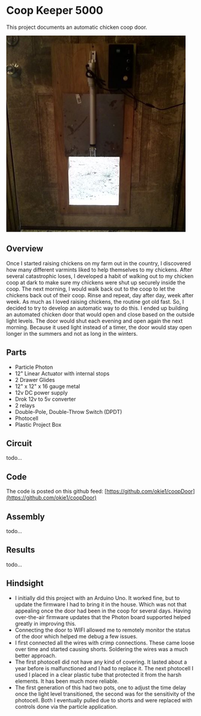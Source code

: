 # Coop Keeper 5000
This project documents an automatic chicken coop door.

![Coop Door](https://github.com/okie1/coopDoor/blob/master/InsideViewOpen.jpg)

## Overview
Once I started raising chickens on my farm out in the country, I discovered how many different varmints liked to help themselves to my chickens. After several catastrophic loses, I developed a habit of walking out to my chicken coop at dark to make sure my chickens were shut up securely inside the coop. The next morning, I would walk back out to the coop to let the chickens back out of their coop. Rinse and repeat, day after day, week after week. As much as I loved raising chickens, the routine got old fast. So, I decided to try to develop an automatic way to do this. I ended up building an automated chicken door that would open and close based on the outside light levels. The door would shut each evening and open again the next morning. Because it used light instead of a timer, the door would stay open longer in the summers and not as long in the winters.

## Parts
* Particle Photon
* 12" Linear Actuator with internal stops
* 2 Drawer Glides
* 12" x 12" x 16 gauge metal
* 12v DC power supply
* Drok 12v to 5v converter
* 2 relays
* Double-Pole, Double-Throw Switch (DPDT)
* Photocell
* Plastic Project Box

## Circuit
todo...

## Code
The code is posted on this github feed: [https://github.com/okie1/coopDoor](https://github.com/okie1/coopDoor)

## Assembly
todo...

## Results
todo...

## Hindsight
* I initially did this project with an Arduino Uno.  It worked fine, but to update the firmware I had to bring it in the house.  Which was not that appealing once the door had been in the coop for several days.  Having over-the-air firmware updates that the Photon board supported helped greatly in improving this.
* Connecting the door to WIFI allowed me to remotely monitor the status of the door which helped me debug a few issues.
* I first connected all the wires with crimp connections.  These came loose over time and started causing shorts.  Soldering the wires was a much better approach.
* The first photocell did not have any kind of covering.  It lasted about a year before is malfunctioned and I had to replace it.  The next photocell I used I placed in a clear plastic tube that protected it from the harsh elements.  It has been much more reliable.
* The first generation of this had two pots, one to adjust the time delay once the light level transitioned, the second was for the sensitivity of the photocell.  Both I eventually pulled due to shorts and were replaced with controls done via the particle application.
